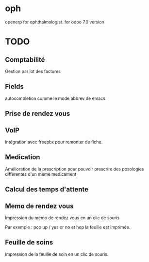 oph
===

openerp for ophthalmologist.
for odoo 7.0 version

TODO
====
Comptabilité
------------
Gestion par lot des factures

Fields
------
autocompletion comme le mode abbrev de emacs

Prise de rendez vous
--------------------

VoIP
----
intégration avec freepbx pour remonter de fiche.

Medication
----------
Amélioration de la prescription pour pouvoir prescrire des posologies différentes d'un meme medicament

Calcul des temps d'attente
--------------------------

Memo de rendez vous
-------------------

Impression du memo de rendez vous en un clic de souris

Par exemple : pop up / yes or no et hop la feuille est imprimée.

Feuille de soins
----------------

Impression de la feuille de soin en un clic de souris.
